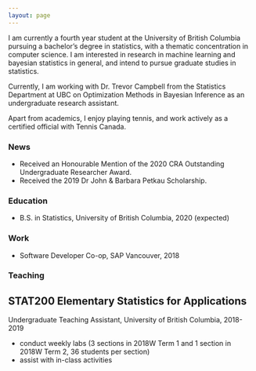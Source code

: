 ```yaml
---
layout: page
---
```


I am currently a fourth year student at the University of British Columbia pursuing a bachelor’s degree in statistics, with a thematic concentration in computer science. I am interested in research in machine learning and bayesian statistics in general, and intend to pursue graduate studies in statistics.

Currently, I am working with Dr. Trevor Campbell from the Statistics Department at UBC on Optimization Methods in Bayesian Inference as an undergraduate research assistant.

Apart from academics, I enjoy playing tennis, and work actively as a certified official with Tennis Canada.

### News
* Received an Honourable Mention of the 2020 CRA Outstanding Undergraduate Researcher Award.
* Received the 2019 Dr John & Barbara Petkau Scholarship.

### Education
* B.S. in Statistics, University of British Columbia, 2020 (expected)

### Work
* Software Developer Co-op, SAP Vancouver, 2018

### Teaching
## STAT200 Elementary Statistics for Applications
Undergraduate Teaching Assistant, University of British Columbia, 2018-2019
* conduct weekly labs (3 sections in 2018W Term 1 and 1 section in 2018W Term 2, 36 students per section)
* assist with in-class activities